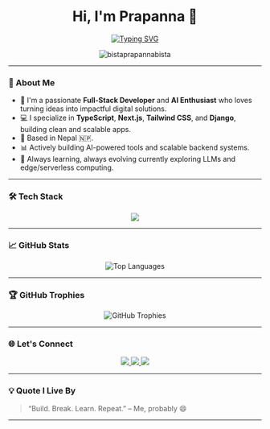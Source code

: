 <h1 align="center">Hi, I'm Prapanna 👋</h1>

<div align="center">
  <a href="https://git.io/typing-svg">
    <img src="https://readme-typing-svg.herokuapp.com?font=Fira+Code&weight=600&pause=1000&color=00F7FF&center=true&vCenter=true&width=435&lines=Full-Stack+Developer;AI+Enthusiast;Software+Engineer" alt="Typing SVG" />
  </a>
</div>

<p align="center">
  <img src="https://komarev.com/ghpvc/?username=bistaprapannabista&label=Profile%20views&color=0e75b6&style=flat" alt="bistaprapannabista" />
</p>

---

### 🚀 About Me

- 🧠 I'm a passionate **Full-Stack Developer** and **AI Enthusiast** who loves turning ideas into impactful digital solutions.
- 💻 I specialize in **TypeScript**, **Next.js**, **Tailwind CSS**, and **Django**, building clean and scalable apps.
- 📍 Based in Nepal 🇳🇵.
- 📊 Actively building AI-powered tools and scalable backend systems.
- 🌱 Always learning, always evolving currently exploring LLMs and edge/serverless computing.

---

### 🛠️ Tech Stack

<p align="center">
  <img src="https://skillicons.dev/icons?i=ts,react,nextjs,django,express,tailwind,postgres,docker,ubuntu,python,nodejs,html,css,git,aws" />
</p>

---

### 📈 GitHub Stats

<p align="center">
  <img src="https://github-readme-stats.vercel.app/api/top-langs/?username=bistaprapannabista&theme=tokyonight&hide_border=false&layout=compact" alt="Top Languages" />
</p>

---

### 🏆 GitHub Trophies

<p align="center">
  <img src="https://github-profile-trophy.vercel.app/?username=bistaprapannabista&theme=radical&no-frame=true&no-bg=true&margin-w=15&column=7" alt="GitHub Trophies" />
</p>

---

### 🌐 Let's Connect

<p align="center">
  <a href="https://www.linkedin.com/in/prapanna-bista-7980311b2">
    <img src="https://img.shields.io/badge/LinkedIn-0077B5?style=for-the-badge&logo=linkedin&logoColor=white" />
  </a>
  <a href="mailto:bistaprapannabista@gmail.com">
    <img src="https://img.shields.io/badge/Gmail-EA4335?style=for-the-badge&logo=gmail&logoColor=white" />
  </a>
  <a href="https://prapannabista.com.np">
    <img src="https://img.shields.io/badge/Portfolio-000000?style=for-the-badge&logo=vercel&logoColor=white" />
  </a>
</p>

---

### 💡 Quote I Live By

> “Build. Break. Learn. Repeat.” – Me, probably 😄

---

